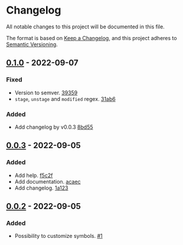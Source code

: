 # Changelog

All notable changes to this project will be documented in this file.

The format is based on [Keep a Changelog](https://keepachangelog.com/en/1.0.0/),
and this project adheres to [Semantic Versioning](https://semver.org/spec/v2.0.0.html).

## [0.1.0] - 2022-09-07
### Fixed
- Version to semver. [39359](https://gitlab.com/taconi/micro-git-status/-/commit/39359ce2102ddb19f6afca9dee5c20450a4118ad)
- `stage`, `unstage` and `modified` regex. [31ab6](https://gitlab.com/taconi/micro-git-status/-/commit/31ab6a2114037de76461fe18f61e1a05d45bc181)

### Added
- Add changelog by v0.0.3 [8bd55](https://gitlab.com/taconi/micro-git-status/-/commit/8bd55e4f8eb5d8fee63a9db309e6ca1ae6d623f8)

## [0.0.3] - 2022-09-05
### Added
- Add help. [f5c2f](https://gitlab.com/taconi/micro-git-status/-/commit/f5c2fd783e9258ba436cd9daad6bb1932db9cdc7)
- Add documentation. [acaec](https://gitlab.com/taconi/micro-git-status/-/commit/acaeca0183509aa1fd93a6198208fea53d26db8a)
- Add changelog. [1a123](https://gitlab.com/taconi/micro-git-status/-/commit/1a1231be8200e675ae9667a302aea900036ac4a1)

## [0.0.2] - 2022-09-05
### Added
- Possibility to customize symbols. [#1](https://gitlab.com/taconi/micro-git-status/-/merge_requests/1)

[0.1.0]: https://gitlab.com/taconi/micro-git-status/-/compare/v0.0.3...v0.1.0
[0.0.3]: https://gitlab.com/taconi/micro-git-status/-/compare/v0.0.2...v0.0.3
[0.0.2]: https://gitlab.com/taconi/micro-git-status/-/compare/v0.0.1...v0.0.2
